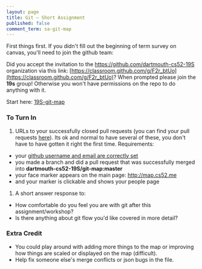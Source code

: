```yaml
---
layout: page
title: Git — Short Assignment
published: false
comment_term: sa-git-map
---
```


First things first. If you didn't fill out the beginning of term survey on canvas, you'll need to join the github team:

Did you accept the invitation to the https://github.com/dartmouth-cs52-19S organization via this link:  [https://classroom.github.com/g/F2r_btUo](https://classroom.github.com/g/F2r_btUo)?  When prompted please join the **19s** group! Otherwise you won't have permissions on the repo to do anything with it. 

Start here:
[19S-git-map](https://github.com/dartmouth-cs52-19S/git-map)

### To Turn In

1. URLs to your successfully closed pull requests (you can find your pull requests [here](https://github.com/dartmouth-cs52-19S/git-map/pulls?q=is%3Apr+is%3Aclosed)). Its ok and normal to have several of these, you don't have to have gotten it right the first time. Requirements:
  * your [github username and email are correctly set](https://help.github.com/en/articles/why-are-my-commits-linked-to-the-wrong-user)
  * you made a branch and did a pull request that was successfully merged into **dartmouth-cs52-19S/git-map:master**
  * your face marker appears on the main page:  http://map.cs52.me
  * and your marker is clickable and shows your people page
1. A short answer response to:
  * How comfortable do you feel you are with git after this assignment/workshop?
  * Is there anything about git flow you'd like covered in more detail?

### Extra Credit

* You could play around with adding more things to the map or improving how things are scaled or displayed on the map (difficult).
* Help fix someone else's merge conflicts or json bugs in the file.
